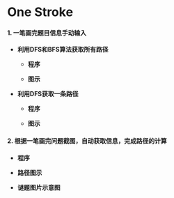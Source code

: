 # One Stroke

#### 1. 一笔画完题目信息手动输入


* **利用DFS和BFS算法获取所有路径**

  + **程序**
  
  + **图示**
  
  
  
  
* **利用DFS获取一条路径**

  + **程序**
  
  + **图示**
  
  
  
 #### 2. 根据一笔画完问题截图，自动获取信息，完成路径的计算
 
   + **程序**
  
   + **路径图示**
  
  
   + **谜题图片示意图**
